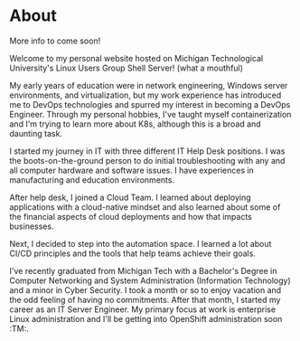 <!-- title: About -->

# About

More info to come soon!

Welcome to my personal website hosted on Michigan Technological University's Linux Users Group Shell Server! (what a mouthful) 

My early years of education were in network engineering, Windows server environments, and virtualization, but my work experience has introduced me to DevOps technologies and spurred my interest in becoming a DevOps Engineer. Through my personal hobbies, I've taught myself containerization and I'm trying to learn more about K8s, although this is a broad and daunting task.

I started my journey in IT with three different IT Help Desk positions. I was the boots-on-the-ground person to do initial troubleshooting with any and all computer hardware and software issues. I have experiences in manufacturing and education environments.

After help desk, I joined a Cloud Team. I learned about deploying applications with a cloud-native mindset and also learned about some of the financial aspects of cloud deployments and how that impacts businesses.

Next, I decided to step into the automation space. I learned a lot about CI/CD principles and the tools that help teams achieve their goals.

I've recently graduated from Michigan Tech with a Bachelor's Degree in Computer Networking and System Administration (Information Technology) and a minor in Cyber Security. I took a month or so to enjoy vacation and the odd feeling of having no commitments. After that month, I started my career as an IT Server Engineer. My primary focus at work is enterprise Linux administration and I'll be getting into OpenShift administration soon :TM:.
